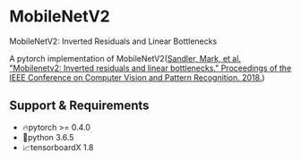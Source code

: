 # MobileNetV2
MobileNetV2: Inverted Residuals and Linear Bottlenecks

A pytorch implementation of MobileNetV2([Sandler, Mark, et al. "Mobilenetv2: Inverted residuals and linear bottlenecks." Proceedings of the IEEE Conference on Computer Vision and Pattern Recognition. 2018.](https://arxiv.org/abs/1801.04381))

## Support & Requirements
- 🔥pytorch >= 0.4.0
- 🐍python 3.6.5 
- 📈tensorboardX 1.8

